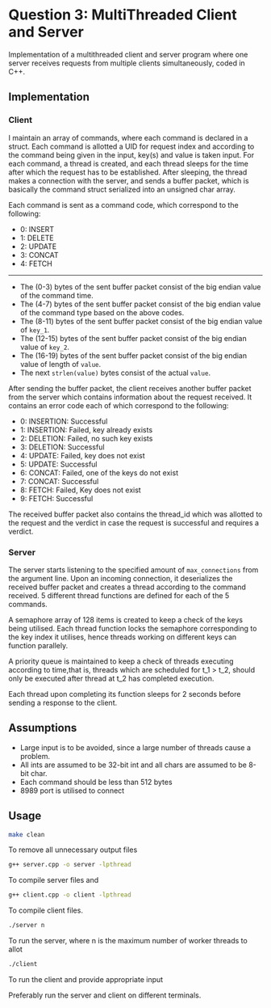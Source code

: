 # Question 3: MultiThreaded Client and Server

Implementation of a multithreaded client and server program where one server receives requests from multiple clients simultaneously, coded in C++.

## Implementation

### Client

I maintain an array of commands, where each command is declared in a struct. Each command is allotted a UID for request index and according to the command being given in the input, key(s) and value is taken input. For each command, a thread is created, and each thread sleeps for the time after which the request has to be established. After sleeping, the thread makes a connection with the server, and sends a buffer packet, which is basically the command struct serialized into an unsigned char array.

Each command is sent as a command code, which correspond to the following:

* 0: INSERT
* 1: DELETE
* 2: UPDATE
* 3: CONCAT
* 4: FETCH

---

* The (0-3) bytes of the sent buffer packet consist of the big endian value of the command time.
* The (4-7) bytes of the sent buffer packet consist of the big endian value of the command type based on the above codes.
* The (8-11) bytes of the sent buffer packet consist of the big endian value of ```key_1```.
* The (12-15) bytes of the sent buffer packet consist of the big endian value of ```key_2```.
* The (16-19) bytes of the sent buffer packet consist of the big endian value of length of ```value```.
* The next ```strlen(value)``` bytes consist of the actual ```value```.

After sending the buffer packet, the client receives another buffer packet from the server which contains information about the request received. It contains an error code each of which correspond to the following:

* 0: INSERTION: Successful
* 1: INSERTION: Failed, key already exists
* 2: DELETION: Failed, no such key exists
* 3: DELETION: Successful
* 4: UPDATE: Failed, key does not exist
* 5: UPDATE: Successful
* 6: CONCAT: Failed, one of the keys do not exist
* 7: CONCAT: Successful
* 8: FETCH: Failed, Key does not exist
* 9: FETCH: Successful

The received buffer packet also contains the thread_id which was allotted to the request and the verdict in case the request is successful and requires a verdict.

### Server

The server starts listening to the specified amount of ```max_connections``` from the argument line. Upon an incoming connection, it deserializes the received buffer packet and creates a thread according to the command received. 5 different thread functions are defined for each of the 5 commands.

A semaphore array of 128 items is created to keep a check of the keys being utilised. Each thread function locks the semaphore corresponding to the key index it utilises, hence threads working on different keys can function parallely.

A priority queue is maintained to keep a check of threads executing according to time,that is, threads which are scheduled for t_1 > t_2, should only be executed after thread at t_2 has completed execution.

Each thread upon completing its function sleeps for 2 seconds before sending a response to the client.

## Assumptions

* Large input is to be avoided, since a large number of threads cause a problem.
* All ints are assumed to be 32-bit int and all chars are assumed to be 8-bit char.
* Each command should be less than 512 bytes
* 8989 port is utilised to connect

## Usage

```bash
make clean
```

To remove all unnecessary output files

```bash
g++ server.cpp -o server -lpthread
```

To compile server files and

```bash
g++ client.cpp -o client -lpthread
```

To compile client files.

```bash
./server n
```

To run the server, where n is the maximum number of worker threads to allot

```bash
./client
```

To run the client and provide appropriate input

Preferably run the server and client on different terminals.